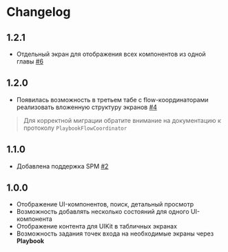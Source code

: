 # Changelog

## 1.2.1

- Отдельный экран для отображения всех компонентов из одной главы [#6](https://github.com/chausovSurfStudio/SurfPlaybook/pull/6)

## 1.2.0

- Появилась возможность в третьем табе с flow-координаторами реализовать вложенную структуру экранов [#4](https://github.com/chausovSurfStudio/SurfPlaybook/pull/4)

> Для корректной миграции обратите внимание на документацию к протоколу `PlaybookFlowCoordinator`

## 1.1.0

- Добавлена поддержка SPM [#2](https://github.com/chausovSurfStudio/SurfPlaybook/pull/2)

## 1.0.0

- Отображение UI-компонентов, поиск, детальный просмотр
- Возможность добавлять несколько состояний для одного UI-компонента
- Отображение контента для UIKit в табличных экранах
- Возможность задания точек входа на необходимые экраны через **Playbook**